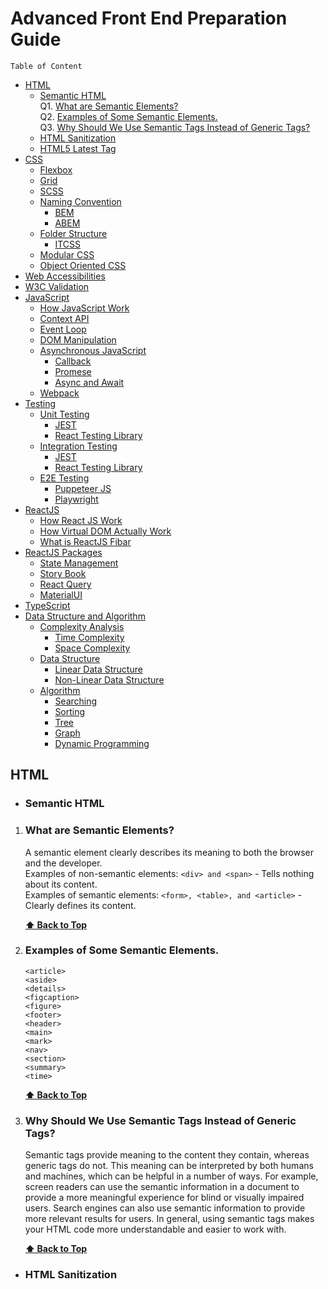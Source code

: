# Advanced Front End Preparation Guide
    Table of Content
- [HTML](#html)
    - [Semantic HTML](#semantic-html)  
        Q1. [What are Semantic Elements?](#what-are-semantic-elements)  
        Q2. [Examples of Some Semantic Elements.](#examples-of-some-semantic-elements)  
        Q3. [Why Should We Use Semantic Tags Instead of Generic Tags?](#why-should-we-use-semantic-tags-instead-of-generic-tags)
    - [HTML Sanitization](#html-sanitization)
    - [HTML5 Latest Tag](#html5-latest-tag)
 - [CSS](#css)
    - [Flexbox](#flexbox)
    - [Grid](#grid)
    - [SCSS](#scss)
    - [Naming Convention](#naming-convention)
        - [BEM](#bem)
        - [ABEM](#abem)
    - [Folder Structure](#folder-structure)
        - [ITCSS](#itcss)
    - [Modular CSS](#modular-css)
    - [Object Oriented CSS](#object-oriented-css)
- [Web Accessibilities](#web-accessibilities)
- [W3C Validation](#w3c-validation)
- [JavaScript](#javaccript)
    - [How JavaScript Work](#how-javascript-work)
    - [Context API](#context-api)
    - [Event Loop](#event-loop)
    - [DOM Manipulation](#dom-manipulation)
    - [Asynchronous JavaScript](#asynchronous-javascript)
        - [Callback](#callback)
        - [Promese](#promese)
        - [Async and Await](#async-and-await)
    - [Webpack](#webpack)
- [Testing](#testing)
    - [Unit Testing](#unit-testing)
        - [JEST](#jest)
        - [React Testing Library](#react-testing-library)
    - [Integration Testing](#integration-testing)
        - [JEST](#jest)
        - [React Testing Library](#react-testing-library)
    - [E2E Testing](#e2e-testing)
        - [Puppeteer JS](#puppeteer-js)
        - [Playwright](#playwright)
- [ReactJS](#reactjs)
    - [How React JS Work](#how-react-js-work)
    - [How Virtual DOM Actually Work](#how-virtual-dom-actually-work)
    - [What is ReactJS Fibar](#what-is-reactjsfibar)
- [ReactJS Packages](#reactjs-packages)
    - [State Management](#state-management)
    - [Story Book](#story-book)
    - [React Query](#react-query)
    - [MaterialUI](#materialui)
- [TypeScript](#typeScript)
- [Data Structure and Algorithm](#data-structure-and-algorithm)
    - [Complexity Analysis](#complexity-analysis)
        - [Time Complexity](#time-complexity)
        - [Space Complexity](#space-complexity)
    - [Data Structure](#data-structure)
        - [Linear Data Structure](#linear-data-structure)
        - [Non-Linear Data Structure](#non-linear-data-structure)
    - [Algorithm](#algorithm)
        - [Searching](#searching)
        - [Sorting](#sorting)
        - [Tree](#tree)
        - [Graph](#graph)
        - [Dynamic Programming](#dynamic-programming)
        
 ## HTML
 - ### Semantic HTML
 1. ### What are Semantic Elements?
    A semantic element clearly describes its meaning to both the browser and the developer.  
    Examples of non-semantic elements: ```<div> and <span>``` - Tells nothing about its content.  
    Examples of semantic elements: ```<form>, <table>, and <article>``` - Clearly defines its content.  
    
    **[⬆ Back to Top](#advanced-front-end-preparation-guide)**
    
 2. ### Examples of Some Semantic Elements.
    ```
    <article>
    <aside>
    <details>
    <figcaption>
    <figure>
    <footer>
    <header>
    <main>
    <mark>
    <nav>
    <section>
    <summary>
    <time>    
    ```
    **[⬆ Back to Top](#advanced-front-end-preparation-guide)**
    
 3. ### Why Should We Use Semantic Tags Instead of Generic Tags?
    Semantic tags provide meaning to the content they contain, whereas generic tags do not. This meaning can be interpreted by both humans and machines, which can be helpful in a number of ways. For example, screen readers can use the semantic information in a document to provide a more meaningful experience for blind or visually impaired users. Search engines can also use semantic information to provide more relevant results for users. In general, using semantic tags makes your HTML code more understandable and easier to work with.
    
    **[⬆ Back to Top](#advanced-front-end-preparation-guide)**
   
    
    
 - ### HTML Sanitization
    

 
